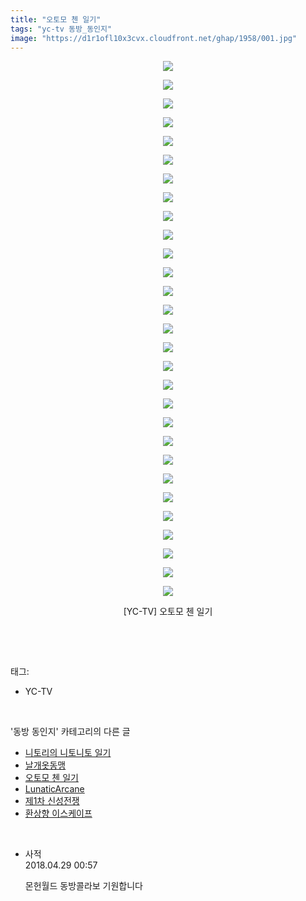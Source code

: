 ```yaml
---
title: "오토모 첸 일기"
tags: "yc-tv 동방_동인지"
image: "https://d1r1ofl10x3cvx.cloudfront.net/ghap/1958/001.jpg"
---
```

<div class="article">
<p style="text-align: center; clear: none; float: none;"><img src="{{ site.imgserver7 }}/ghap/1958/001.jpg"/></p>
<p style="text-align: center; clear: none; float: none;"><img src="{{ site.imgserver7 }}/ghap/1958/002.jpg"/></p>
<p style="text-align: center; clear: none; float: none;"><img src="{{ site.imgserver7 }}/ghap/1958/003.jpg"/></p>
<p style="text-align: center; clear: none; float: none;"><img src="{{ site.imgserver7 }}/ghap/1958/004.jpg"/></p>
<p style="text-align: center; clear: none; float: none;"><img src="{{ site.imgserver7 }}/ghap/1958/005.jpg"/></p>
<p style="text-align: center; clear: none; float: none;"><img src="{{ site.imgserver7 }}/ghap/1958/006.jpg"/></p>
<p style="text-align: center; clear: none; float: none;"><img src="{{ site.imgserver7 }}/ghap/1958/007.jpg"/></p>
<p style="text-align: center; clear: none; float: none;"><img src="{{ site.imgserver7 }}/ghap/1958/008.jpg"/></p>
<p style="text-align: center; clear: none; float: none;"><img src="{{ site.imgserver7 }}/ghap/1958/009.jpg"/></p>
<p style="text-align: center; clear: none; float: none;"><img src="{{ site.imgserver7 }}/ghap/1958/010.jpg"/></p>
<p style="text-align: center; clear: none; float: none;"><img src="{{ site.imgserver7 }}/ghap/1958/011.jpg"/></p>
<p style="text-align: center; clear: none; float: none;"><img src="{{ site.imgserver7 }}/ghap/1958/012.jpg"/></p>
<p style="text-align: center; clear: none; float: none;"><img src="{{ site.imgserver7 }}/ghap/1958/013.jpg"/></p>
<p style="text-align: center; clear: none; float: none;"><img src="{{ site.imgserver7 }}/ghap/1958/014.jpg"/></p>
<p style="text-align: center; clear: none; float: none;"><img src="{{ site.imgserver7 }}/ghap/1958/015.jpg"/></p>
<p style="text-align: center; clear: none; float: none;"><img src="{{ site.imgserver7 }}/ghap/1958/016.jpg"/></p>
<p style="text-align: center; clear: none; float: none;"><img src="{{ site.imgserver7 }}/ghap/1958/017.jpg"/></p>
<p style="text-align: center; clear: none; float: none;"><img src="{{ site.imgserver7 }}/ghap/1958/018.jpg"/></p>
<p style="text-align: center; clear: none; float: none;"><img src="{{ site.imgserver7 }}/ghap/1958/019.jpg"/></p>
<p style="text-align: center; clear: none; float: none;"><img src="{{ site.imgserver7 }}/ghap/1958/020.jpg"/></p>
<p style="text-align: center; clear: none; float: none;"><img src="{{ site.imgserver7 }}/ghap/1958/021.jpg"/></p>
<p style="text-align: center; clear: none; float: none;"><img src="{{ site.imgserver7 }}/ghap/1958/022.jpg"/></p>
<p style="text-align: center; clear: none; float: none;"><img src="{{ site.imgserver7 }}/ghap/1958/023.jpg"/></p>
<p style="text-align: center; clear: none; float: none;"><img src="{{ site.imgserver7 }}/ghap/1958/024.jpg"/></p>
<p style="text-align: center; clear: none; float: none;"><img src="{{ site.imgserver7 }}/ghap/1958/025.jpg"/></p>
<p style="text-align: center; clear: none; float: none;"><img src="{{ site.imgserver7 }}/ghap/1958/026.jpg"/></p>
<p style="text-align: center; clear: none; float: none;"><img src="{{ site.imgserver7 }}/ghap/1958/027.jpg"/></p>
<p style="text-align: center; clear: none; float: none;"><img src="{{ site.imgserver7 }}/ghap/1958/028.jpg"/></p>
<p style="text-align: center; clear: none; float: none;"><img src="{{ site.imgserver7 }}/ghap/1958/029.jpg"/></p>
<p style="text-align: center; clear: none; float: none;">[YC-TV] 오토모 첸 일기</p>
<p><br/></p>
</div><br/>
<div class="tagTrail">
<p>태그: </p>
<ul>
<li>YC-TV</li>
</ul>
</div><br/>
<div class="another">
<p>'동방 동인지' 카테고리의 다른 글</p>
<ul>
<li><a href="/ghap_1960">니토리의 니토니토 일기</a></li>
<li><a href="/ghap_1959">날개옷동맹</a></li>
<li><a href="/ghap_1958">오토모 첸 일기</a></li>
<li><a href="/ghap_1955">LunaticArcane</a></li>
<li><a href="/ghap_1954">제1차 신성전쟁</a></li>
<li><a href="/ghap_1953">환상향 이스케이프</a></li>
</ul>
</div><br/>
<div class="cb_module cb_fluid">
<div class="cb_wrt cb_profile">
<div class="comment">
<ul>
<li class="cb_thumb_off" id="comment15246794">
<div class="cb_comment_area">
<div class="cb_info_area">
<div class="cb_section">
<span class="cb_nick_name">사적</span>
</div>
<div class="cb_section">
<span class="cb_date">2018.04.29 00:57 </span>
</div>
</div>
<div class="cb_dsc_comment">
<p class="cb_dsc">
											몬헌월드 동방콜라보 기원합니다
										</p>
</div>
</div></li>
</ul>
</div>
</div><!-- commentList close -->
</div><br/>
